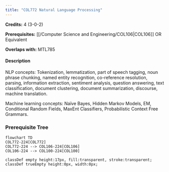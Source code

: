 ```yaml
---
title: "COL772 Natural Language Processing"
---
```

**Credits:** 4 (3-0-2)

**Prerequisites:** [[/Computer Science and Engineering/COL106|COL106]] OR Equivalent

**Overlaps with:** MTL785

#### Description
NLP concepts: Tokenization, lemmatization, part of speech tagging, noun phrase chunking, named entity recognition, co-reference resolution, parsing, information extraction, sentiment analysis, question answering, text classification, document clustering, document summarization, discourse, machine translation.

Machine learning concepts: Naïve Bayes, Hidden Markov Models, EM, Conditional Random Fields, MaxEnt Classifiers, Probabilistic Context Free Grammars.

### Prerequisite Tree

```mermaid
flowchart TD
COL772-224[COL772]
COL772-224 --> COL106-224[COL106]
COL106-224 --> COL100-224[COL100]

classDef empty height:17px, fill:transparent, stroke:transparent;
classDef trueEmpty height:0px, width:0px;
```